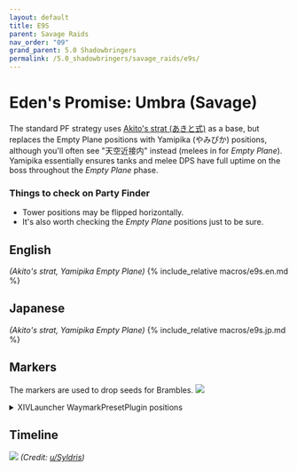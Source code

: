 ```yaml
---
layout: default
title: E9S
parent: Savage Raids
nav_order: "09"
grand_parent: 5.0 Shadowbringers
permalink: /5.0_shadowbringers/savage_raids/e9s/
---
```


# Eden's Promise: Umbra (Savage)

The standard PF strategy uses [Akito's strat (あきと式)](https://youtu.be/FMJ2W5_MLW8)
as a base, but replaces the Empty Plane positions with Yamipika (やみぴか)
positions, although you'll often see "天空近接内" instead (melees in for *Empty
Plane*). Yamipika essentially ensures tanks and melee DPS have full uptime on
the boss throughout the *Empty Plane* phase.

### Things to check on Party Finder

- Tower positions may be flipped horizontally.
- It's also worth checking the *Empty Plane* positions just to be sure.

## English

*(Akito's strat, Yamipika Empty Plane)*
{% include_relative macros/e9s.en.md %}

## Japanese

*(Akito's strat, Yamipika Empty Plane)*
{% include_relative macros/e9s.jp.md %}

## Markers

The markers are used to drop seeds for Brambles.
![]({{site.baseurl}}/images/5.0_shadowbringers/e9s/markers.jpg)
<details markdown=block>
<summary>XIVLauncher WaymarkPresetPlugin positions</summary>

```json
{
  "Name":"E9S",
  "MapID":750,
  "A":{"X":100.0,"Y":0.0,"Z":81.5,"ID":0,"Active":true},
  "B":{"X":118.5,"Y":0.0,"Z":100.0,"ID":1,"Active":true},
  "C":{"X":100.0,"Y":0.0,"Z":118.5,"ID":2,"Active":true},
  "D":{"X":81.5,"Y":0.0,"Z":100.0,"ID":3,"Active":true},
  "One":{"X":110.5,"Y":0.0,"Z":89.5,"ID":4,"Active":true},
  "Two":{"X":110.5,"Y":0.0,"Z":110.5,"ID":5,"Active":true},
  "Three":{"X":89.5,"Y":0.0,"Z":110.5,"ID":6,"Active":true},
  "Four":{"X":89.5,"Y":0.0,"Z":89.5,"ID":7,"Active":true}
}
```

</details>

## Timeline

![](https://i.redd.it/ngc2jw12ao661.png)
*(Credit: [u/Syldris](https://www.reddit.com/r/ffxiv/comments/kg9oko/e9s_timeline_image/))*

<script data-goatcounter="https://tuufless.goatcounter.com/count"
        async src="//gc.zgo.at/count.js"></script>
